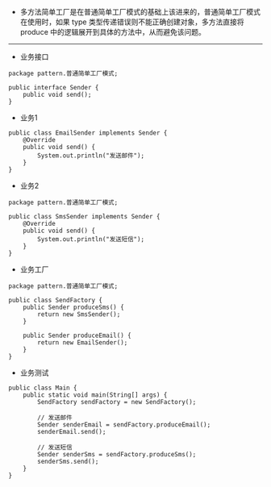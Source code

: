 + 多方法简单工厂是在普通简单工厂模式的基础上该进来的，普通简单工厂模式在使用时，如果 type 类型传递错误则不能正确创建对象，多方法直接将 produce 中的逻辑展开到具体的方法中，从而避免该问题。
---------
+ 业务接口
```
package pattern.普通简单工厂模式;

public interface Sender {
    public void send();
}
```
+ 业务1
```
public class EmailSender implements Sender {
    @Override
    public void send() {
        System.out.println("发送邮件");
    }
}
```
+ 业务2
```
package pattern.普通简单工厂模式;

public class SmsSender implements Sender {
    @Override
    public void send() {
        System.out.println("发送短信");
    }
}
```
+ 业务工厂
```
package pattern.普通简单工厂模式;

public class SendFactory {
    public Sender produceSms() {
        return new SmsSender();
    }

    public Sender produceEmail() {
        return new EmailSender();
    }
}

```
+ 业务测试
```
public class Main {
    public static void main(String[] args) {
        SendFactory sendFactory = new SendFactory();

        // 发送邮件
        Sender senderEmail = sendFactory.produceEmail();
        senderEmail.send();

        // 发送短信
        Sender senderSms = sendFactory.produceSms();
        senderSms.send();
    }
}

```
